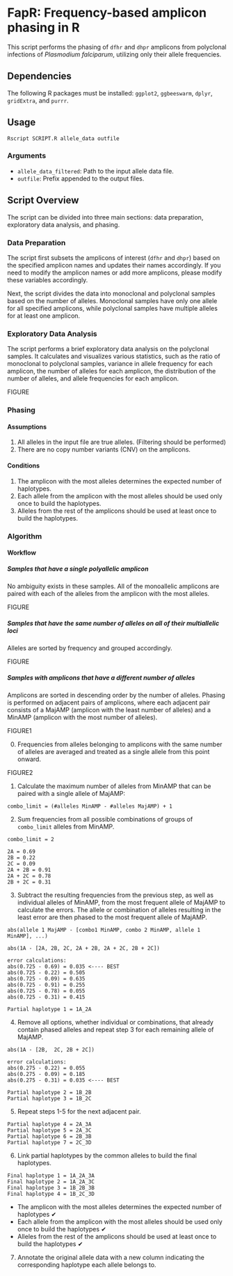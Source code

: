 # FapR: Frequency-based amplicon phasing in R

This script performs the phasing of `dfhr` and `dhpr` amplicons from polyclonal infections of *Plasmodium falciparum*, utilizing only their allele frequencies.

## Dependencies

The following R packages must be installed: `ggplot2`, `ggbeeswarm`, `dplyr`, `gridExtra`, and `purrr`.

## Usage

```shell
Rscript SCRIPT.R allele_data outfile
```

### Arguments

- `allele_data_filtered`: Path to the input allele data file.
- `outfile`: Prefix appended to the output files.

## Script Overview

The script can be divided into three main sections: data preparation, exploratory data analysis, and phasing.

### Data Preparation

The script first subsets the amplicons of interest (`dfhr` and `dhpr`) based on the specified amplicon names and updates their names accordingly. If you need to modify the amplicon names or add more amplicons, please modify these variables accordingly.

Next, the script divides the data into monoclonal and polyclonal samples based on the number of alleles. Monoclonal samples have only one allele for all specified amplicons, while polyclonal samples have multiple alleles for at least one amplicon.

### Exploratory Data Analysis

The script performs a brief exploratory data analysis on the polyclonal samples. It calculates and visualizes various statistics, such as the ratio of monoclonal to polyclonal samples, variance in allele frequency for each amplicon, the number of alleles for each amplicon, the distribution of the number of alleles, and allele frequencies for each amplicon.

FIGURE

### Phasing

#### Assumptions
1. All alleles in the input file are true alleles. (Filtering should be performed)
2. There are no copy number variants (CNV) on the amplicons.

#### Conditions
1. The amplicon with the most alleles determines the expected number of haplotypes.
2. Each allele from the amplicon with the most alleles should be used only once to build the haplotypes.
3. Alleles from the rest of the amplicons should be used at least once to build the haplotypes.

### Algorithm

#### Workflow

##### Samples that have a single polyallelic amplicon
No ambiguity exists in these samples. All of the monoallelic amplicons are paired with each of the alleles from the amplicon with the most alleles.

FIGURE

##### Samples that have the same number of alleles on all of their multiallelic loci
Alleles are sorted by frequency and grouped accordingly.

FIGURE

##### Samples with amplicons that have a different number of alleles

Amplicons are sorted in descending order by the number of alleles. Phasing is performed on adjacent pairs of amplicons, where each adjacent pair consists of a MajAMP (amplicon with the least number of alleles) and a MinAMP (amplicon with the most number of alleles).

FIGURE1

0. Frequencies from alleles belonging to amplicons with the same number of alleles are averaged and treated as a single allele from this point onward.

FIGURE2

1. Calculate the maximum number of alleles from MinAMP that can be paired with a single allele of MajAMP:
```shell
combo_limit = (#alleles MinAMP - #alleles MajAMP) + 1
```
2. Sum frequencies from all possible combinations of groups of `combo_limit` alleles from MinAMP.
 
```shell
combo_limit = 2

2A = 0.69
2B = 0.22
2C = 0.09
2A + 2B = 0.91
2A + 2C = 0.78
2B + 2C = 0.31
```

3. Subtract the resulting frequencies from the previous step, as well as individual alleles of MinAMP, from the most frequent allele of MajAMP to calculate the errors. The allele or combination of alleles resulting in the least error are then phased to the most frequent allele of MajAMP.
```shell
abs(allele 1 MajAMP - [combo1 MinAMP, combo 2 MinAMP, allele 1 MinAMP], ...)
```
```shell
abs(1A - [2A, 2B, 2C, 2A + 2B, 2A + 2C, 2B + 2C])

error calculations:
abs(0.725 - 0.69) = 0.035 <---- BEST
abs(0.725 - 0.22) = 0.505
abs(0.725 - 0.09) = 0.635
abs(0.725 - 0.91) = 0.255
abs(0.725 - 0.78) = 0.055 
abs(0.725 - 0.31) = 0.415
```
```shell
Partial haplotype 1 = 1A_2A
```

4. Remove all options, whether individual or combinations, that already contain phased alleles and repeat step 3 for each remaining allele of MajAMP.

```shell
abs(1A - [2B,  2C, 2B + 2C])

error calculations:
abs(0.275 - 0.22) = 0.055
abs(0.275 - 0.09) = 0.185
abs(0.275 - 0.31) = 0.035 <---- BEST
```
```shell
Partial haplotype 2 = 1B_2B
Partial haplotype 3 = 1B_2C
```
5. Repeat steps 1-5 for the next adjacent pair.

```shell
Partial haplotype 4 = 2A_3A
Partial haplotype 5 = 2A_3C
Partial haplotype 6 = 2B_3B
Partial haplotype 7 = 2C_3D
```
6. Link partial haplotypes by the common alleles to build the final haplotypes.

 ```shell
Final haplotype 1 = 1A_2A_3A
Final haplotype 2 = 1A_2A_3C
Final haplotype 3 = 1B_2B_3B
Final haplotype 4 = 1B_2C_3D
```
- The amplicon with the most alleles determines the expected number of haplotypes ✔
- Each allele from the amplicon with the most alleles should be used only once to build the haplotypes ✔
- Alleles from the rest of the amplicons should be used at least once to build the haplotypes ✔

7. Annotate the original allele data with a new column indicating the corresponding haplotype each allele belongs to.

